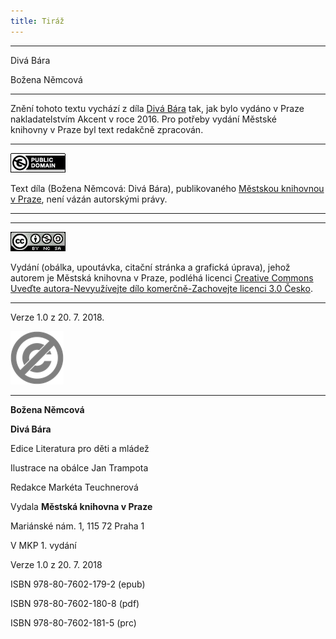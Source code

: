 ```yaml
---
title: Tiráž
---
```


***

Divá Bára

Božena Němcová


***

Znění tohoto textu vychází z díla [Divá Bára](https://search.mlp.cz/cz/titul/diva-bara-dobry-clovek/4291285/) tak, jak bylo vydáno v Praze nakladatelstvím Akcent v roce 2016. Pro potřeby vydání Městské  
knihovny v Praze byl text redakčně zpracován.

* * *

[![0](./resources/image001.jpg)](http://creativecommons.org/publicdomain/mark/1.0/deed.cs)

Text díla (Božena Němcová: Divá Bára), publikovaného [Městskou knihovnou v Praze](https://www.mlp.cz/cz/), není vázán autorskými právy.

* * *

* * *

[![0](./resources/image002.jpg)](http://creativecommons.org/licenses/by-nc-sa/3.0/cz/)

Vydání (obálka, upoutávka, citační stránka a grafická úprava), jehož autorem je Městská knihovna v Praze, podléhá licenci [Creative Commons Uveďte autora-Nevyužívejte dílo komerčně-Zachovejte licenci 3.0 Česko](https://creativecommons.org/licenses/by-nc-sa/3.0/cz/).

* * *

Verze 1.0 z 20. 7. 2018.

![0](./resources/image003.png)


***

**Božena Němcová**

**Divá Bára**

Edice Literatura pro děti a mládež

Ilustrace na obálce Jan Trampota

Redakce Markéta Teuchnerová

Vydala **Městská knihovna v Praze**

Mariánské nám. 1, 115 72 Praha 1

V MKP 1. vydání

Verze 1.0 z 20. 7. 2018

ISBN 978-80-7602-179-2 (epub)

ISBN 978-80-7602-180-8 (pdf)

ISBN 978-80-7602-181-5 (prc)
